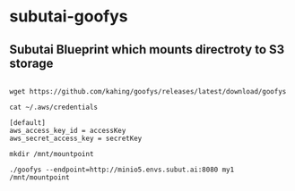 # subutai-goofys

## Subutai Blueprint which mounts directroty to S3 storage

```shell

wget https://github.com/kahing/goofys/releases/latest/download/goofys

cat ~/.aws/credentials

[default]
aws_access_key_id = accessKey     
aws_secret_access_key = secretKey 

mkdir /mnt/mountpoint

./goofys --endpoint=http://minio5.envs.subut.ai:8080 my1 /mnt/mountpoint

```
